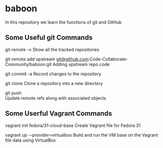 # baboon

In this repository we learn the functions of git and GitHub



Some Useful git Commands 
--------------------
git remote -v
      Show all the tracked repositories

git remote add upstream git@github.com:Code-Collaborate-Community/baboon.git
      Adding upstream repo code

git commit -a
      Record changes to the repository

git clone
      Clone a repository into a new directory

git push  
      Update remote refs along with associated objects

Some Userful Vagrant Commands
-----------------------------

vagrant init fedora/31-cloud-base
	Create Vagrant file for Fedora 31 

vagrant up --provider=virtualbox
	Build and run the VM base on the Vagrant file data using VirtualBox 



